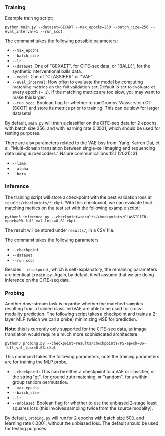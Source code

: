 ### Training

Example training script:

```
python main.py --dataset=GEXADT --max_epochs=250 --batch_size=256 --eval_interval=1 --run_scot
```

The command takes the following possible parameters:

- `--max_epochs`
- `--batch_size`
- `--lr`
- `--dataset`: One of "GEXADT", for CITE-seq data, or "BALLS", for the synthetic interventional balls data.
- `--model`: One of "CLASSIFIER" or "VAE".
- `--eval_interval`: How often to evaluate the model by computing matching metrics on the full validation set. Default is set to evaluate at every epoch (`= 1`). If the matching metrics are too slow, you may want to make this larger.
- `--run_scot`: Boolean flag for whether to run Gromov-Wasserstein OT (SCOT) and store its metrics prior to training. This can be slow for larger datasets!

By default, `main.py` will train a classifier on the CITE-seq data for 2 epochs, with batch size 256, and with learning rate 0.0001, which should be used for testing purposes.  

There are also parameters related to the VAE loss from:
Yang, Karren Dai, et al. "Multi-domain translation between single-cell imaging and sequencing data using autoencoders." Nature communications 12.1 (2021): 31.

- `--lamb`
- `--alpha`
- `--beta`

### Inference

The training script will store a checkpoint with the best validation loss at `results/checkpoints/*.ckpt`. With this checkpoint, we can evaluate final matching metrics on the test set with the following example script:  

```
python3 inference.py --checkpoint=results/checkpoints/CLASSIFIER-epoch=00-full_val_loss=0.81.ckpt
```

The result will be stored under `results/`, in a CSV file.

The command takes the following parameters: 

- `--checkpoint`
- `--dataset`
- `--run_scot`

Besides `--checkpoint`, which is self-explanatory, the remaining parameters are identical to `main.py`. Again, by default it will assume that we are doing inference on the CITE-seq data. 

### Probing

Another downstream task is to probe whether the matched samples resulting from a trained classifier/VAE are able to be used for cross-modality prediction. The following script takes a checkpoint and trains a 2-layer MLP (which we call a probe) minimizing MSE for prediction. 

__Note__: this is currently only supported for the CITE-seq data, as image translation would require a much more sophisticated architecture.

```
python3 probing.py --checkpoint=results/checkpoints/PS-epoch=06-full_val_loss=0.63.ckpt
```

This command takes the following parameters, note the training parameters are for training the MLP probe.  

- `--checkpoint`: This can be either a checkpoint to a VAE or classifier, or the string "gt", for ground truth matching, or "random", for a within-group random permutation.
- `--max_epochs`
- `--batch_size`
- `--lr`
- `--unbiased`: Boolean flag for whether to use the unbiased 2-stage least squares loss (this involves sampling twice from the source modality). 

By default, `probing.py` will run for 2 epochs with batch size 500, and learning rate 0.0001, without the unbiased loss. The default should be used for testing purposes. 
